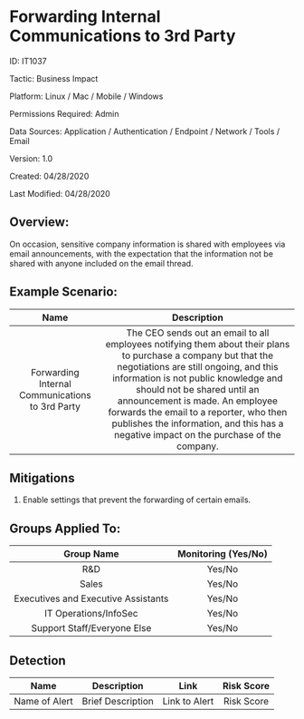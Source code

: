 # **Forwarding Internal Communications to 3rd Party**

ID: IT1037

Tactic: Business Impact

Platform: Linux / Mac / Mobile / Windows

Permissions Required: Admin

Data Sources: Application / Authentication / Endpoint / Network / Tools / Email

Version: 1.0

Created: 04/28/2020

Last Modified: 04/28/2020


## **Overview:**
On occasion, sensitive company information is shared with employees via email announcements, with the expectation that the information not be shared with anyone included on the email thread. 

## **Example Scenario:**

| Name | Description |
| :---:| :---:|
| Forwarding Internal Communications to 3rd Party | The CEO sends out an email to all employees notifying them about their plans to purchase a company but that the negotiations are still ongoing, and this information is not public knowledge and should not be shared until an announcement is made. An employee forwards the email to a reporter, who then publishes the information, and this has a negative impact on the purchase of the company.   |


## **Mitigations**
1. Enable settings that prevent the forwarding of certain emails.  



## **Groups Applied To:**
| Group Name | Monitoring (Yes/No) |
| :---: | :---:|
| R&D	| Yes/No |
| Sales | Yes/No |
| Executives and Executive Assistants |	Yes/No |
| IT Operations/InfoSec	| Yes/No |
|Support Staff/Everyone Else | Yes/No|

## **Detection**
| Name | Description | Link | Risk Score |
| :---: | :---:|:---: | :---:|
| Name of Alert | Brief Description | Link to Alert | Risk Score|  





